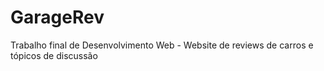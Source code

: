 # GarageRev
Trabalho final de Desenvolvimento Web - Website de reviews de carros e tópicos de discussão
